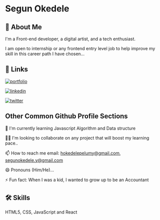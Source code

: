 #   Segun Okedele




## 🚀 About Me

I'm a Front-end developer, a digital artist, and a tech enthusiast.

I am open to internship or any frontend entry level job to help improve my skill in this career path I have chosen...

## 🔗 Links

[![portfolio](https://img.shields.io/badge/my_portfolio-000?style=for-the-badge&logo=ko-fi&logoColor=white)](https://segunokedele.com/)

[![linkedin](https://img.shields.io/badge/linkedin-0A66C2?style=for-the-badge&logo=linkedin&logoColor=white)](https://www.linkedin.com/in/okedele-segun)

[![twitter](https://img.shields.io/badge/twitter-1DA1F2?style=for-the-badge&logo=twitter&logoColor=white)](https://twitter.com/oluwa_CKA)

## Other Common Github Profile Sections

🧠 I'm currently learning Javascript Algorithm and Data structure

👯‍♀️ I'm looking to collaborate on any project that will boost my learning pace..

📫 How to reach me email: hokedelepelumy@gmail.com, segunokedele.y@gmail.com

😄 Pronouns (Him/He)...

⚡️ Fun fact: When I was a kid, I wanted to grow up to be an Accountant

## 🛠 Skills

HTML5, CSS, JavaScript and React
